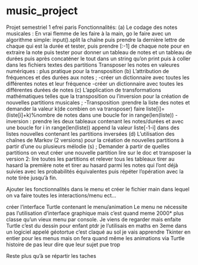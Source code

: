 # music_project
Projet semestriel 1 efrei paris
Fonctionnalités:
(a) Le codage des notes musicales :
En vrai flemme de les faire à la main, go le faire avec un algorithme simple: input().split la chaîne puis prendre la dernière lettre de chaque qui est la durée et tester, puis prendre [:-1] de chaque note pour en extraire la note puis tester pour donner un tableau de notes et un tableau de durées puis après concaténer le tout dans un string qu’on print puis à coller dans les fichiers textes des partitions
	Transposer les notes en valeures numériques : plus pratique pour la transposition
(b) L’attribution de fréquences et des durées aux notes ; 
-créer un dictionnaire avec toutes les différentes notes et leur fréquence
-créer un dictionnaire avec toutes les différentes durées de notes
(c) L’application de transformations mathématiques telles que la transposition ou l’inversion pour la création de nouvelles partitions musicales ; 
	-Transposition :prendre la liste des notes et demander la valeur k(de combien on va transposer) faire liste[i]=(liste[i]+k)%nombre de notes dans une boucle for in range(len(liste)) 
	-inversion : prendre les deux tableaux contenant les notes/durées et avec une boucle for i in range(len(liste)) append la valeur liste[-1-i] dans des listes nouvelles contenant les partitions inversées
(d) L’utilisation des chaînes de Markov (2 versions) pour la création de nouvelles partitions à partir d’une ou plusieurs mélodie (s) ;
	Demander à partir de quelles partitions on veut créer une nouvelle partition
	lire sur le doc et transposer la version 2:
	lire toutes les partitions et relever tous les tableaux
	tirer au hasard la première note et tirer au hasard parmi les notes qui l’ont déjà suivies avec les probabilités équivalentes puis répéter l’opération avec la note tirée jusqu’à fin.


Ajouter les fonctionnalités dans le menu et créer le fichier  main dans lequel on va faire toutes les interactions/menu ect...

créer l’interface Turtle contenant le menu/animation
Le menu ne nécessite pas l’utilisation d’interface graphique mais c’est quand meme 2000* plus classe qu’un vieux menu par console.
Je viens de regarder mais enfaite Turtle c’est du dessin pour enfant ptdr je l’utilisais en maths en 3eme dans un logiciel appelé géotortue c’est claqué au sol je vais apprendre Tkinter en entier pour les menus mais on fera quand même les animations via Turtle histoire de pas leur dire que leur sujet pue trop

Reste plus qu’à se répartir les taches
